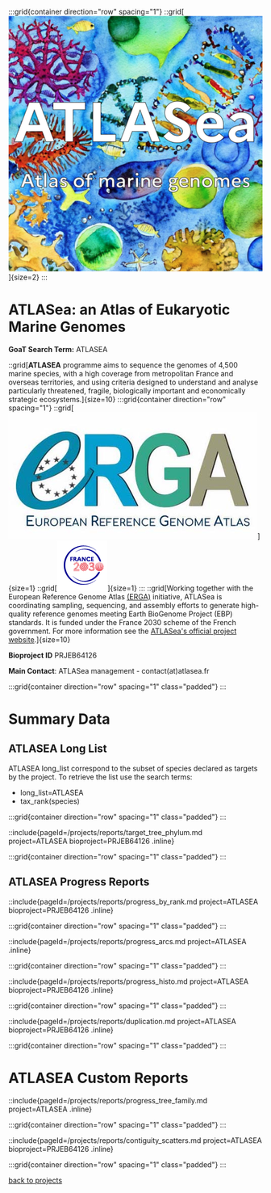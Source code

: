 :::grid{container direction="row" spacing="1"}
::grid[![GoaT](/static/images/ATLASEA-logo.png)]{size=2}
:::

# ATLASea: an Atlas of Eukaryotic Marine Genomes

**GoaT Search Term:** ATLASEA

::grid[**ATLASEA** programme aims to sequence the genomes of 4,500 marine species, with a high coverage from metropolitan France and overseas territories, and using criteria designed to understand and analyse particularly threatened, fragile, biologically important and economically strategic ecosystems.]{size=10}
:::grid{container direction="row" spacing="1"}
::grid[![GoaT](/static/images/ERGA_logo_rect.jpg)]{size=1}
::grid[![GoaT](/static/images/france2030.png)]{size=1}
:::
::grid[Working together with the European Reference Genome Atlas [(ERGA)](https://www.erga-biodiversity.eu) initiative, ATLASea is coordinating sampling, sequencing, and assembly efforts to generate high-quality reference genomes meeting Earth BioGenome Project (EBP) standards. It is funded under the France 2030 scheme of the French government. For more information see the [ATLASea's official project website](https://www.atlasea.fr/en/home-page-en/).]{size=10}

**Bioproject ID** PRJEB64126

**Main Contact**: ATLASea management - contact(at)atlasea.fr

:::grid{container direction="row" spacing="1" class="padded"}
:::

# Summary Data

## ATLASEA Long List

ATLASEA long_list correspond to the subset of species declared as targets by the project. To retrieve the list use the search terms:

- long_list=ATLASEA
- tax_rank(species)

:::grid{container direction="row" spacing="1" class="padded"}
:::

::include{pageId=/projects/reports/target_tree_phylum.md project=ATLASEA bioproject=PRJEB64126 .inline}

:::grid{container direction="row" spacing="1" class="padded"}
:::

## ATLASEA Progress Reports

::include{pageId=/projects/reports/progress_by_rank.md project=ATLASEA bioproject=PRJEB64126 .inline}

:::grid{container direction="row" spacing="1" class="padded"}
:::

::include{pageId=/projects/reports/progress_arcs.md project=ATLASEA .inline}

:::grid{container direction="row" spacing="1" class="padded"}
:::

::include{pageId=/projects/reports/progress_histo.md project=ATLASEA bioproject=PRJEB64126 .inline}

:::grid{container direction="row" spacing="1" class="padded"}
:::

::include{pageId=/projects/reports/duplication.md project=ATLASEA bioproject=PRJEB64126 .inline}

:::grid{container direction="row" spacing="1" class="padded"}
:::

# ATLASEA Custom Reports

::include{pageId=/projects/reports/progress_tree_family.md project=ATLASEA .inline}

:::grid{container direction="row" spacing="1" class="padded"}
:::

::include{pageId=/projects/reports/contiguity_scatters.md project=ATLASEA bioproject=PRJEB64126 .inline}

:::grid{container direction="row" spacing="1" class="padded"}
:::

[back to projects](/projects)
